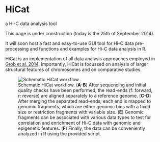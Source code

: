 HiCat
=====

a Hi-C data analysis tool

This page is under construction (today is the 25th of September 2014).

It will soon host a fast and easy-to-use GUI tool for Hi-C data pre-processing and functions and examples for Hi-C data analysis in R.

HiCat is an implementation of all data analysis approaches employed in <a class="reference external" href="http://www.sciencedirect.com/science/article/pii/S1097276514006029">Grob et al. 2014</a>.
Importantly, HiCat is focussed on analysis of larger structural features of chromosomes and on comparative studies. 



<figure>
  <img src="https://github.com/MWSchmid/HiCat/figure1.png" alt="Schematic HiCat workflow">
  <figcaption>
Schematic HiCat workflow. 
(<strong>A-B</strong>) After sequencing and initial quality checks have been performed, the read-ends
(f: forward, r: reverse) are aligned separately to a reference genome. (<strong>C-D</strong>) After 
merging the separated read-ends, each end is mapped to genomic fragments, which are either genomic bins
with a fixed size or restriction fragments with variable size. (<strong>E</strong>) Genomic fragments
can be associated with various data types to test for correlation and enrichment of Hi-C data with genomic
and epigenetic features. (<strong>F</strong>) Finally, the data can be conveniently analyzed in R using
the provided script.
  </figcaption>
</figure>


